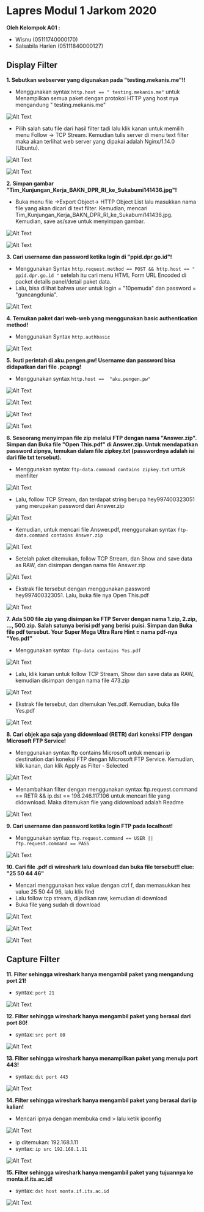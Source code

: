 #  Lapres Modul 1 Jarkom 2020

**Oleh Kelompok A01 :**
- Wisnu (05111740000170)
- Salsabila Harlen (05111840000127)

## Display Filter
**1. Sebutkan webserver yang digunakan pada "testing.mekanis.me"!!**
- Menggunakan syntax `http.host == " testing.mekanis.me"` untuk Menampilkan semua paket dengan protokol HTTP yang host nya mengandung " testing.mekanis.me"

![Alt Text](/img/no1.jpg)

- Pilih salah satu file dari hasil filter tadi lalu klik kanan untuk memilih menu Follow -> TCP Stream. Kemudian tulis server di menu text filter maka akan terlihat web server yang dipakai adalah Nginx/1.14.0 (Ubuntu).

![Alt Text](/img/no1.2.jpg)

![Alt Text](/img/no1.3.jpg)

**2. Simpan gambar "Tim_Kunjungan_Kerja_BAKN_DPR_RI_ke_Sukabumi141436.jpg"!**
- Buka menu file ->Export Object-> HTTP Object List lalu masukkan nama file yang akan dicari di text filter. Kemudian, mencari Tim_Kunjungan_Kerja_BAKN_DPR_RI_ke_Sukabumi141436.jpg. Kemudian, save as/save untuk menyimpan gambar.

![Alt Text](/img/no2.jpg)

![Alt Text](/img/no2.2.jpg)

**3. Cari username dan password ketika login di "ppid.dpr.go.id"!**
- Menggunakan Syntax `http.request.method == POST && http.host == " ppid.dpr.go.id "` setelah itu cari menu HTML Form URL Encoded di packet details panel/detail paket data. 
- Lalu, bisa dilihat bahwa user untuk login = "10pemuda" dan password = "guncangdunia".

![Alt Text](/img/no3.jpg)

**4. Temukan paket dari web-web yang menggunakan basic authentication method!**
- Menggunakan Syntax `http.authbasic`

![Alt Text](/img/no4.jpg)

**5. Ikuti perintah di aku.pengen.pw! Username dan password bisa didapatkan dari file .pcapng!**
- Menggunakan syntax `http.host ==  "aku.pengen.pw"`

![Alt Text](/img/no5.jpg)

![Alt Text](/img/no5.2.jpg)

![Alt Text](/img/no5.3.jpg)

![Alt Text](/img/no5.4.jpg)

**6. Seseorang menyimpan file zip melalui FTP dengan nama "Answer.zip". Simpan dan Buka file "Open This.pdf" di Answer.zip. Untuk mendapatkan password zipnya, temukan dalam file zipkey.txt (passwordnya adalah isi dari file txt tersebut).**
- Menggunakan syntax `ftp-data.command contains zipkey.txt` untuk menfilter

![Alt Text](/img/no6.jpg)

- Lalu, follow TCP Stream, dan terdapat string berupa hey997400323051 yang merupakan password dari Answer.zip

![Alt Text](/img/no6.2.jpg)

- Kemudian, untuk mencari file Answer.pdf, menggunakan syntax `ftp-data.command contains Answer.zip`

![Alt Text](/img/no6.3.jpg)

- Setelah paket ditemukan, follow TCP Stream, dan Show and save data as RAW, dan disimpan dengan nama file Answer.zip

![Alt Text](/img/no6.4.jpg)

- Ekstrak file tersebut dengan menggunakan password hey997400323051. Lalu, buka file nya Open This.pdf

![Alt Text](/img/no6.5.jpg)

**7. Ada 500 file zip yang disimpan ke FTP Server dengan nama 1.zip, 2.zip, ..., 500.zip. Salah satunya berisi pdf yang berisi puisi. Simpan dan Buka file pdf tersebut. Your Super Mega Ultra Rare Hint = nama pdf-nya "Yes.pdf"**
- Menggunakan syntax` ftp-data contains Yes.pdf`

![Alt Text](/img/no7.jpg)

- Lalu, klik kanan untuk follow TCP Stream, Show dan save data as RAW, kemudian disimpan dengan nama file 473.zip

![Alt Text](/img/no7.2.jpg)

- Ekstrak file tersebut, dan ditemukan Yes.pdf. Kemudian, buka file Yes.pdf

![Alt Text](/img/no7.3.jpg)

**8. Cari objek apa saja yang didownload (RETR) dari koneksi FTP dengan Microsoft FTP Service!**
- Menggunakan syntax ftp contains Microsoft untuk mencari ip destination dari koneksi FTP dengan Microsoft FTP Service. Kemudian, klik kanan, dan klik Apply as Filter - Selected

![Alt Text](/img/no8.jpg)

- Menambahkan filter dengan menggunakan syntax ftp.request.command == RETR && ip.dst == 198.246.117.106 untuk mencari file yang didownload. Maka ditemukan file yang didownload adalah Readme

![Alt Text](/img/no8.2.jpg)

**9. Cari username dan password ketika login FTP pada localhost!**
- Menggunakan syntax `ftp.request.command == USER || ftp.request.command == PASS`

![Alt Text](/img/no9.jpg)

**10. Cari file .pdf di wireshark lalu download dan buka file tersebut!! clue: "25 50 44 46"**
- Mencari menggunakan hex value dengan ctrl f, dan memasukkan hex value 25 50 44 96, lalu klik find
- Lalu follow tcp stream, dijadikan raw, kemudian di download
- Buka file yang sudah di download

![Alt Text](/img/no10.jpg)


![Alt Text](/img/no10.2.jpg)


![Alt Text](/img/no10.3.jpg)


## Capture Filter
**11. Filter sehingga wireshark hanya mengambil paket yang mengandung port 21!**
- syntax: `port 21`

![Alt Text](/img/no11.jpg)

**12. Filter sehingga wireshark hanya mengambil paket yang berasal dari port 80!**
- syntax: `src port 80`

![Alt Text](/img/no12.jpg)

**13. Filter sehingga wireshark hanya menampilkan paket yang menuju port 443!**
- syntax: `dst port 443`

![Alt Text](/img/no13.jpg)

**14. Filter sehingga wireshark hanya mengambil paket yang berasal dari ip kalian!**
- Mencari ipnya dengan membuka cmd > lalu ketik ipconfig

![Alt Text](/img/no14.jpg)

- ip ditemukan: 192.168.1.11
- syntax: `ip src 192.168.1.11`

![Alt Text](/img/no14.2.jpg)

**15. Filter sehingga wireshark hanya mengambil paket yang tujuannya ke monta.if.its.ac.id!**
- syntax: `dst host monta.if.its.ac.id`

![Alt Text](/img/no15.jpg)


 

